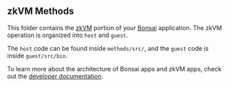 ## zkVM Methods

This folder contains the [zkVM] portion of your [Bonsai] application. 
The zkVM operation is organized into `host` and `guest`. 

The `host` code can be found inside `methods/src/`, and the `guest` code is inside `guest/src/bin`. 

To learn more about the architecture of Bonsai apps and zkVM apps, check out the [developer documentation]. 

[developer documentation]: https://dev.risczero.com
[zkVM]: https://dev.risczero.com/zkvm
[Bonsai]: https://dev.risczero.com/bonsai/
